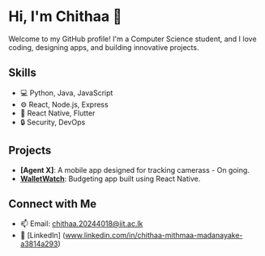 # Hi, I'm Chithaa 👋

Welcome to my GitHub profile! I'm a Computer Science student, and I love coding, designing apps, and building innovative projects.

## Skills
- 💻 Python, Java, JavaScript
- ⚙️ React, Node.js, Express
- 📱 React Native, Flutter
- 🔒 Security, DevOps

## Projects
- **[Agent X]**: A mobile app designed for tracking camerass - On going.
- **[WalletWatch](https://wallet-watch.github.io/)**: Budgeting app built using React Native.

## Connect with Me
- 📫 Email: chithaa.20244018@iit.ac.lk
- 💼 [LinkedIn] (www.linkedin.com/in/chithaa-mithmaa-madanayake-a3814a293)

